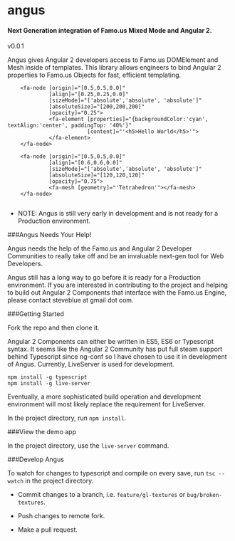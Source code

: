 # angus

#### Next Generation integration of Famo.us Mixed Mode and Angular 2.

v0.0.1

Angus gives Angular 2 developers access to Famo.us DOMElement and Mesh inside of templates. This library allows engineers to bind Angular 2 properties to Famo.us Objects for fast, efficient templating.


```
    <fa-node [origin]="[0.5,0.5,0.0]"
             [align]="[0.25,0.25,0.0]"
             [sizeMode]="['absolute','absolute', 'absolute']"
             [absoluteSize]="[200,200,200]"
             [opacity]="0.25">
             <fa-element [properties]="{backgroundColor:'cyan', textAlign:'center', paddingTop: '40%'}"
                         [content]="'<h5>Hello World</h5>'">
             </fa-element>
    </fa-node>

    <fa-node [origin]="[0.5,0.5,0.0]"
             [align]="[0.6,0.6,0.0]"
             [sizeMode]="['absolute','absolute', 'absolute']"
             [absoluteSize]="[120,120,120]"
             [opacity]="0.75">
             <fa-mesh [geometry]="'Tetrahedron'"></fa-mesh>
    </fa-node>


```

* NOTE: Angus is still very early in development and is not ready for a Production environment.


###Angus Needs Your Help!

Angus needs the help of the Famo.us and Angular 2 Developer Communities to really take off and be an invaluable next-gen tool for Web Developers.

Angus still has a long way to go before it is ready for a Production environment. If you are interested in contributing to the project and helping to build out Angular 2 Components that interface with the Famo.us Engine, please contact steveblue at gmail dot com.


###Getting Started

Fork the repo and then clone it.

Angular 2 Components can either be written in ES5, ES6 or Typescript syntax. It seems like the Angular 2 Community has put full steam support behind Typescript since ng-conf so I have chosen to use it in development of Angus. Currently, LiveServer is used for development.

```
npm install -g typescript
npm install -g live-server

```

Eventually, a more sophisticated build operation and development environment will most likely replace the requirement for LiveServer.

In the project directory, run `npm install`.

###View the demo app

In the project directory, use the `live-server` command.


###Develop Angus

To watch for changes to typescript and compile on every save, run `tsc --watch` in the project directory.

* Commit changes to a branch, i.e. `feature/gl-textures` or `bug/broken-textures`.

* Push changes to remote fork.

* Make a pull request.
